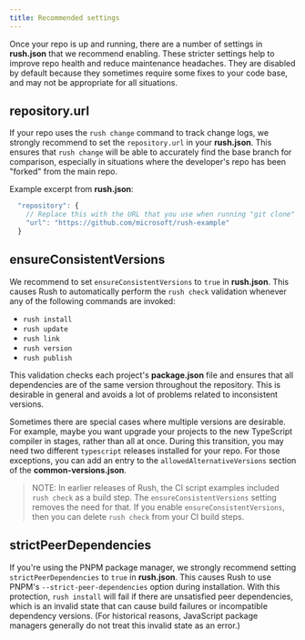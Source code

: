```yaml
---
title: Recommended settings
---
```


Once your repo is up and running, there are a number of settings in **rush.json** that
we recommend enabling. These stricter settings help to improve repo health and reduce
maintenance headaches. They are disabled by default because they sometimes require
some fixes to your code base, and may not be appropriate for all situations.

## repository.url

If your repo uses the `rush change` command to track change logs, we strongly recommend to set
the `repository.url` in your **rush.json**. This ensures that `rush change` will be able to
accurately find the base branch for comparison, especially in situations where the developer's
repo has been "forked" from the main repo.

Example excerpt from **rush.json**:

```js
  "repository": {
    // Replace this with the URL that you use when running "git clone" for your repo
    "url": "https://github.com/microsoft/rush-example"
  }
```

## ensureConsistentVersions

We recommend to set `ensureConsistentVersions` to `true` in **rush.json**. This causes
Rush to automatically perform the `rush check` validation whenever any of the following
commands are invoked:

- `rush install`
- `rush update`
- `rush link`
- `rush version`
- `rush publish`

This validation checks each project's **package.json** file and ensures that all dependencies
are of the same version throughout the repository. This is desirable in general and avoids
a lot of problems related to inconsistent versions.

Sometimes there are special cases where multiple versions are desirable. For example,
maybe you want upgrade your projects to the new TypeScript compiler in stages, rather than
all at once. During this transition, you may need two different `typescript` releases
installed for your repo. For those exceptions, you can add an entry to the
`allowedAlternativeVersions` section of the **common-versions.json**.

> NOTE: In earlier releases of Rush, the CI script examples included `rush check` as
> a build step. The `ensureConsistentVersions` setting removes the need for that.
> If you enable `ensureConsistentVersions`, then you can delete `rush check` from your
> CI build steps.

## strictPeerDependencies

If you're using the PNPM package manager, we strongly recommend setting `strictPeerDependencies`
to `true` in **rush.json**. This causes Rush to use PNPM's `--strict-peer-dependencies` option
during installation. With this protection, `rush install` will fail if there are unsatisfied
peer dependencies, which is an invalid state that can cause build failures or incompatible
dependency versions. (For historical reasons, JavaScript package managers generally do not treat
this invalid state as an error.)
